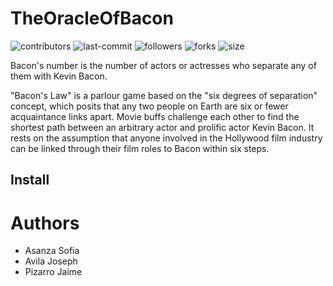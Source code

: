 # TheOracleOfBacon
![contributors](https://img.shields.io/github/contributors/eljosephavila123/TheOracleOfBacon) ![last-commit](https://img.shields.io/github/last-commit/eljosephavila123/TheOracleOfBacon) ![followers](https://img.shields.io/github/followers/eljosephavila123?style=social ) ![forks](https://img.shields.io/github/forks/eljosephavila123/TheOracleOfBacon?style=social)
![size](https://img.shields.io/github/repo-size/eljosephavila123/TheOracleOfBacon)


Bacon's number is the number of actors or actresses who separate any of them with Kevin Bacon.

"Bacon's Law" is a parlour game based on the "six degrees of separation" concept, which posits that any two people on Earth are six or fewer acquaintance links apart. Movie buffs challenge each other to find the shortest path between an arbitrary actor and prolific actor Kevin Bacon. It rests on the assumption that anyone involved in the Hollywood film industry can be linked through their film roles to Bacon within six steps.
## Install

# Authors
- Asanza Sofia
- Avila Joseph
- Pizarro Jaime
